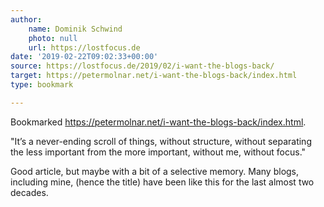 ```yaml
---
author:
    name: Dominik Schwind
    photo: null
    url: https://lostfocus.de
date: '2019-02-22T09:02:33+00:00'
source: https://lostfocus.de/2019/02/i-want-the-blogs-back/
target: https://petermolnar.net/i-want-the-blogs-back/index.html
type: bookmark

---
```


<p>Bookmarked <a class="u-bookmark-of" href="https://petermolnar.net/i-want-the-blogs-back/index.html">https://petermolnar.net/i-want-the-blogs-back/index.html</a>.</p>

"It’s a never-ending scroll of things, without structure, without separating the less important from the more important, without me, without focus."
<p>Good article, but maybe with a bit of a selective memory. Many blogs, including mine, (hence the title) have been like this for the last almost two decades.
</p>